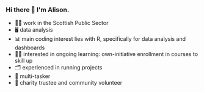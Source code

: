 ### Hi there 👋 I'm Alison.

- :woman_office_worker: work in the Scottish Public Sector
- :desktop_computer: data analysis
- :bar_chart: main coding interest lies with R, specifically for data analysis and dashboards 
- :woman_student: interested in ongoing learning: own-initiative enrollment in courses to skill up
- :card_index_dividers: experienced in running projects
- :juggling_person: multi-tasker
- :busts_in_silhouette: charity trustee and community volunteer




<!--
**alison-edin/alison-edin** is a ✨ _special_ ✨ repository because its `README.md` (this file) appears on your GitHub profile.

Here are some ideas to get you started:

- 🔭 I’m currently working on ...

- 🌱 I’m currently learning ...
- 👯 I’m looking to collaborate on ...
- 🤔 I’m looking for help with ...
- 💬 Ask me about ...
- 📫 How to reach me: ...
- 😄 Pronouns: she / her
- ⚡ Fun fact: ...
-->
